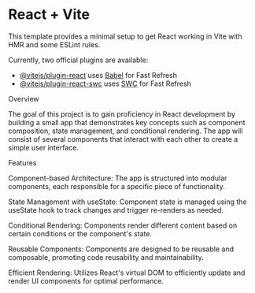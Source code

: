 # React + Vite

This template provides a minimal setup to get React working in Vite with HMR and some ESLint rules.

Currently, two official plugins are available:

- [@vitejs/plugin-react](https://github.com/vitejs/vite-plugin-react/blob/main/packages/plugin-react/README.md) uses [Babel](https://babeljs.io/) for Fast Refresh
- [@vitejs/plugin-react-swc](https://github.com/vitejs/vite-plugin-react-swc) uses [SWC](https://swc.rs/) for Fast Refresh

Overview

The goal of this project is to gain proficiency in React development by building a small app that demonstrates key concepts such as component composition, state management, and conditional rendering. The app will consist of several components that interact with each other to create a simple user interface.

Features

Component-based Architecture: The app is structured into modular components, each responsible for a specific piece of functionality.

State Management with useState: Component state is managed using the useState hook to track changes and trigger re-renders as needed.

Conditional Rendering: Components render different content based on certain conditions or the component's state.

Reusable Components: Components are designed to be reusable and composable, promoting code reusability and maintainability.

Efficient Rendering: Utilizes React's virtual DOM to efficiently update and render UI components for optimal performance.
